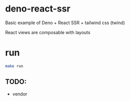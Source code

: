 # deno-react-ssr

Basic example of Deno + React SSR + tailwind css (twind)

React views are composable with layouts

# run

```bash
make run
```

## TODO:

- vendor

